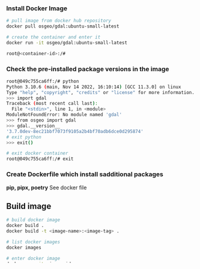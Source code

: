 ### Install Docker Image

```bash
# pull image from docker hub repository
docker pull osgeo/gdal:ubuntu-small-latest

# create the container and enter it
docker run -it osgeo/gdal:ubuntu-small-latest

root@<container-id>:/#
```

### Check the pre-installed package versions in the image

```bash
root@049c755ca6ff:/# python
Python 3.10.6 (main, Nov 14 2022, 16:10:14) [GCC 11.3.0] on linux
Type "help", "copyright", "credits" or "license" for more information.
>>> import gdal
Traceback (most recent call last):
  File "<stdin>", line 1, in <module>
ModuleNotFoundError: No module named 'gdal'
>>> from osgeo import gdal
>>> gdal.__version__
'3.7.0dev-8ec21bbf7073f9105a2b4bf70adb6dce0d295874'
# exit python
>>> exit()
```

```bash
# exit docker container
root@049c755ca6ff:/# exit
```


### Create Dockerfile which install sadditional packages

**pip, pipx, poetry**
See docker file

## Build image
```bash
# build docker image
docker build .
docker build -t <image-name>:<image-tag> .

# list docker images
docker images

# enter docker image
docker run -it <image-id>

# remove docker image
docker rmi <image-id>
```

# Build, run and debug container in VS Code


## Enter Docker image in VS Code

Open VS code in container
1. CTRL + SHIFT + P
2. Dev Contains: Reopen Folder in container ...
3. Select Project Folder
4. Select Additional Features (optional)

Add VS Code Extensions in container

Close container in VS code
1. CTRL + SHIFT + P
2. Dev Contains: Reopen Folder locally ...
